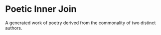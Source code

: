 Poetic Inner Join
=================

A generated work of poetry derived from the commonality of two distinct authors.



